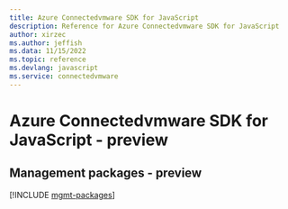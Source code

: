 ```yaml
---
title: Azure Connectedvmware SDK for JavaScript
description: Reference for Azure Connectedvmware SDK for JavaScript
author: xirzec
ms.author: jeffish
ms.data: 11/15/2022
ms.topic: reference
ms.devlang: javascript
ms.service: connectedvmware
---
```

# Azure Connectedvmware SDK for JavaScript - preview

## Management packages - preview
[!INCLUDE [mgmt-packages](connectedvmware-mgmt-index.md)]
